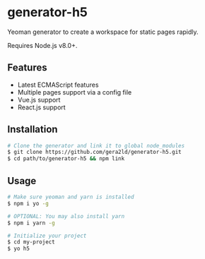 generator-h5
===

Yeoman generator to create a workspace for static pages rapidly.

Requires Node.js v8.0+.

Features
---
- Latest ECMAScript features
- Multiple pages support via a config file
- Vue.js support
- React.js support

Installation
---

``` sh
# Clone the generator and link it to global node_modules
$ git clone https://github.com/gera2ld/generator-h5.git
$ cd path/to/generator-h5 && npm link
```

Usage
---

``` sh
# Make sure yeoman and yarn is installed
$ npm i yo -g

# OPTIONAL: You may also install yarn
$ npm i yarn -g

# Initialize your project
$ cd my-project
$ yo h5
```
